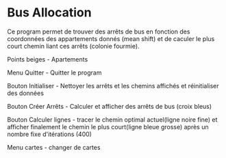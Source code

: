 # Bus Allocation
Ce program permet de trouver des arrêts de bus en fonction des coordonnées des appartements donnés (mean shift)
et de caculer le plus court chemin liant ces arrêts (colonie fourmie).

Points beiges - Apartements  

Menu Quitter - Quitter le program  

Bouton Initialiser - Nettoyer les arrêts et les chemins affichés et réinitialiser des données  

Bouton Créer Arrêts - Calculer et afficher des arrêts de bus (croix bleus)  

Bouton Calculer lignes - tracer le chemin optimal actuel(ligne noire fine) et afficher finalement le chemin le plus court(ligne bleue grosse) après un nombre fixe d'itérations (400)  

Menu cartes - changer de cartes